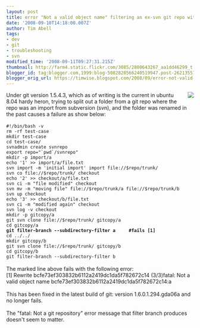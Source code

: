 ```yaml
---
layout: post
title: error "Not a valid object name" filtering an ex-svn git repo with renames
date: '2008-09-10T14:18:00.007Z'
author: Tim Abell
tags:
- dev
- git
- troubleshooting
- svn
modified_time: '2008-09-11T09:27:31.215Z'
thumbnail: http://farm4.static.flickr.com/3085/2800643267_aa1dd46299_t.jpg
blogger_id: tag:blogger.com,1999:blog-5082828566240519947.post-2621355116425651592
blogger_orig_url: https://timwise.blogspot.com/2008/09/error-not-valid-object-name-filtering.html
---
```


<div style="float:right;margin:0 0 1em 1em;"><a href="http://www.flickr.com/photos/tim_abell/2800643267/in/set-72157606969432978/"><img style="border:none;" src="http://farm4.static.flickr.com/3085/2800643267_aa1dd46299_t.jpg" /></a></div>Under git version 1.5.4.3, which as of writing is the current in ubuntu 8.04 hardy heron, trying to split out a folder from a git repo where the repo was an import from subversion (svn), and the folder was renamed in the past causes a failure as show below:<br /><br /><code style="clear:both">#!/bin/bash -v<br />rm -rf test-case<br />mkdir test-case<br />cd test-case/<br />svnadmin create svnrepo<br />export repo="`pwd`/svnrepo"<br />mkdir -p import/a<br />echo '1' >> import/a/file.txt<br />svn import -m 'initial import' import file://$repo/trunk/<br />svn co file://$repo/trunk/ checkout<br />echo '2' >> checkout/a/file.txt<br />svn ci -m "file modified" checkout<br />svn mv -m "moving file" file://$repo/trunk/a file://$repo/trunk/b<br />svn up checkout<br />echo '3' >> checkout/b/file.txt<br />svn ci -m "modified again" checkout<br />svn log -v checkout<br />mkdir -p gitcopy/a<br />git svn clone file://$repo/trunk/ gitcopy/a<br />cd gitcopy/a<br /><strong>git filter-branch --subdirectory-filter a     #fails [1]</strong><br />cd ../../<br />mkdir gitcopy/b<br />git svn clone file://$repo/trunk/ gitcopy/b<br />cd gitcopy/b<br />git filter-branch --subdirectory-filter b</code><br /><br />The marked line above fails with the following error:<br />[1] Rewrite bcfe73ef303832b6112a2419dc1da5f782672c14 (3/3)fatal: Not a valid object name bcfe73ef303832b6112a2419dc1da5f782672c14:a<br /><br />This has been fixed in the latest build of git: version 1.6.0.1.294.gda06a and no longer fails.<br /><br />The "fatal: Not a git repository" error message that filter branch produces doesn't seem to matter.